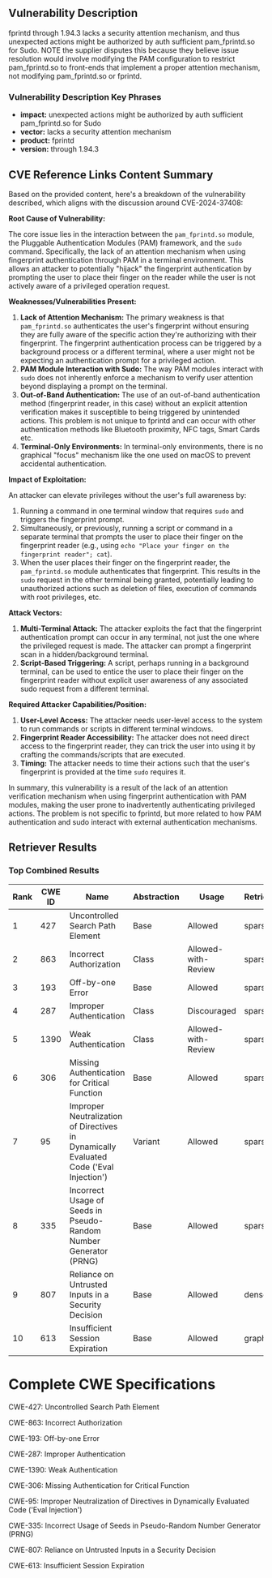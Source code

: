 ## Vulnerability Description
fprintd through 1.94.3 lacks a security attention mechanism, and thus unexpected actions might be authorized by auth sufficient pam_fprintd.so for Sudo. NOTE the supplier disputes this because they believe issue resolution would involve modifying the PAM configuration to restrict pam_fprintd.so to front-ends that implement a proper attention mechanism, not modifying pam_fprintd.so or fprintd.

### Vulnerability Description Key Phrases
- **impact:** unexpected actions might be authorized by auth sufficient pam_fprintd.so for Sudo
- **vector:** lacks a security attention mechanism
- **product:** fprintd
- **version:** through 1.94.3

## CVE Reference Links Content Summary
Based on the provided content, here's a breakdown of the vulnerability described, which aligns with the discussion around CVE-2024-37408:

**Root Cause of Vulnerability:**

The core issue lies in the interaction between the `pam_fprintd.so` module, the Pluggable Authentication Modules (PAM) framework, and the `sudo` command. Specifically, the lack of an attention mechanism when using fingerprint authentication through PAM in a terminal environment. This allows an attacker to potentially "hijack" the fingerprint authentication by prompting the user to place their finger on the reader while the user is not actively aware of a privileged operation request.

**Weaknesses/Vulnerabilities Present:**

1.  **Lack of Attention Mechanism:** The primary weakness is that `pam_fprintd.so` authenticates the user's fingerprint without ensuring they are fully aware of the specific action they're authorizing with their fingerprint. The fingerprint authentication process can be triggered by a background process or a different terminal, where a user might not be expecting an authentication prompt for a privileged action.
2.  **PAM Module Interaction with Sudo:** The way PAM modules interact with `sudo` does not inherently enforce a mechanism to verify user attention beyond displaying a prompt on the terminal.
3.  **Out-of-Band Authentication:** The use of an out-of-band authentication method (fingerprint reader, in this case) without an explicit attention verification makes it susceptible to being triggered by unintended actions. This problem is not unique to fprintd and can occur with other authentication methods like Bluetooth proximity, NFC tags, Smart Cards etc.
4.  **Terminal-Only Environments:** In terminal-only environments, there is no graphical "focus" mechanism like the one used on macOS to prevent accidental authentication.

**Impact of Exploitation:**

An attacker can elevate privileges without the user's full awareness by:

1.  Running a command in one terminal window that requires `sudo` and triggers the fingerprint prompt.
2.  Simultaneously, or previously, running a script or command in a separate terminal that prompts the user to place their finger on the fingerprint reader (e.g., using `echo "Place your finger on the fingerprint reader"; cat`).
3.  When the user places their finger on the fingerprint reader, the `pam_fprintd.so` module authenticates that fingerprint. This results in the `sudo` request in the other terminal being granted, potentially leading to unauthorized actions such as deletion of files, execution of commands with root privileges, etc.

**Attack Vectors:**

1.  **Multi-Terminal Attack:** The attacker exploits the fact that the fingerprint authentication prompt can occur in any terminal, not just the one where the privileged request is made. The attacker can prompt a fingerprint scan in a hidden/background terminal.
2.  **Script-Based Triggering:** A script, perhaps running in a background terminal, can be used to entice the user to place their finger on the fingerprint reader without explicit user awareness of any associated sudo request from a different terminal.

**Required Attacker Capabilities/Position:**

1.  **User-Level Access:** The attacker needs user-level access to the system to run commands or scripts in different terminal windows.
2.  **Fingerprint Reader Accessibility:** The attacker does not need direct access to the fingerprint reader, they can trick the user into using it by crafting the commands/scripts that are executed.
3.  **Timing:** The attacker needs to time their actions such that the user's fingerprint is provided at the time `sudo` requires it.

In summary, this vulnerability is a result of the lack of an attention verification mechanism when using fingerprint authentication with PAM modules, making the user prone to inadvertently authenticating privileged actions. The problem is not specific to fprintd, but more related to how PAM authentication and sudo interact with external authentication mechanisms.

## Retriever Results

### Top Combined Results

| Rank | CWE ID | Name | Abstraction | Usage  | Retrievers | Individual Scores |
|------|--------|------|-------------|-------|------------|-------------------|
| 1 | 427 | Uncontrolled Search Path Element | Base | Allowed | sparse | 0.084 |
| 2 | 863 | Incorrect Authorization | Class | Allowed-with-Review | sparse | 0.079 |
| 3 | 193 | Off-by-one Error | Base | Allowed | sparse | 0.077 |
| 4 | 287 | Improper Authentication | Class | Discouraged | sparse | 0.076 |
| 5 | 1390 | Weak Authentication | Class | Allowed-with-Review | sparse | 0.076 |
| 6 | 306 | Missing Authentication for Critical Function | Base | Allowed | sparse | 0.075 |
| 7 | 95 | Improper Neutralization of Directives in Dynamically Evaluated Code ('Eval Injection') | Variant | Allowed | sparse | 0.075 |
| 8 | 335 | Incorrect Usage of Seeds in Pseudo-Random Number Generator (PRNG) | Base | Allowed | sparse | 0.074 |
| 9 | 807 | Reliance on Untrusted Inputs in a Security Decision | Base | Allowed | dense | 0.388 |
| 10 | 613 | Insufficient Session Expiration | Base | Allowed | graph | 0.002 |



# Complete CWE Specifications

CWE-427: Uncontrolled Search Path Element

CWE-863: Incorrect Authorization

CWE-193: Off-by-one Error

CWE-287: Improper Authentication

CWE-1390: Weak Authentication

CWE-306: Missing Authentication for Critical Function

CWE-95: Improper Neutralization of Directives in Dynamically Evaluated Code ('Eval Injection')

CWE-335: Incorrect Usage of Seeds in Pseudo-Random Number Generator (PRNG)

CWE-807: Reliance on Untrusted Inputs in a Security Decision

CWE-613: Insufficient Session Expiration